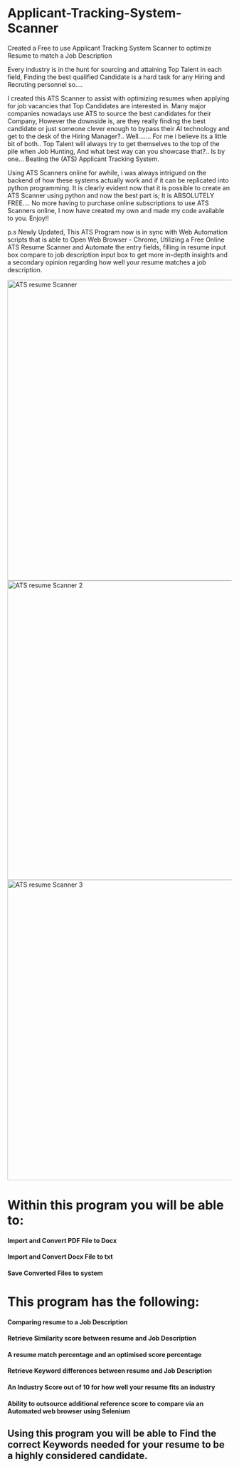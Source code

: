 # Applicant-Tracking-System-Scanner
Created a Free to use Applicant Tracking System Scanner to optimize Resume to match a Job Description

Every industry is in the hunt for sourcing and attaining Top Talent in each field, Finding the best qualified Candidate is a hard task for any Hiring and Recruting personnel so....

I created this ATS Scanner to assist with optimizing resumes when applying for job vacancies that Top Candidates are interested in. Many major companies nowadays use ATS to source the best candidates for their Company, However the downside is, are they really finding the best candidate or just someone clever enough to bypass their AI technology and get to the desk of the Hiring Manager?.. Well....... For me i believe its a little bit of both.. Top Talent will always try to get themselves to the top of the pile when Job Hunting, And what best way can you showcase that?.. Is by one... Beating the (ATS) Applicant Tracking System.

Using ATS Scanners online for awhile, i was always intrigued on the backend of how these systems actually work and if it can be replicated into python programming. It is clearly evident now that it is possible to create an ATS Scanner using python and now the best part is; It is ABSOLUTELY FREE.... No more having to purchase online subscriptions to use ATS Scanners online, I now have created my own and made my code available to you. Enjoy!!

p.s Newly Updated, This ATS Program now is in sync with Web Automation scripts that is able to Open Web Browser - Chrome, Utilizing a Free Online ATS Resume Scanner and Automate the entry fields, filling in resume input box compare to job description input box to get more in-depth insights and a secondary opinion regarding how well your resume matches a job description.

<img width="675" alt="ATS resume Scanner" src="https://user-images.githubusercontent.com/87822768/137640404-a69cb773-1c2c-4aee-a400-b3fb4f31fbbb.PNG">
<img width="672" alt="ATS resume Scanner 2" src="https://user-images.githubusercontent.com/87822768/137640405-8872bbd2-e233-4f1f-bed1-ebb0ad81db18.PNG">
<img width="674" alt="ATS resume Scanner 3" src="https://user-images.githubusercontent.com/87822768/137640406-a50d81de-df53-47ba-94cb-a3269b951068.PNG">

# Within this program you will be able to:

#### Import and Convert PDF File to Docx
#### Import and Convert Docx File to txt
#### Save Converted Files to system

# This program has the following:

#### Comparing resume to a Job Description
#### Retrieve Similarity score between resume and Job Description
#### A resume match percentage and an optimised score percentage
#### Retrieve Keyword differences between resume and Job Description
#### An Industry Score out of 10 for how well your resume fits an industry
#### Ability to outsource additional reference score to compare via an Automated web browser using Selenium

## Using this program you will be able to Find the correct Keywords needed for your resume to be a highly considered candidate.
